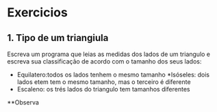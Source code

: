 # Exercicios



## 1. Tipo de um triangiula 

Escreva um programa que leias as medidas  dos lados de um triangulo e escreva sua classificação de acordo com o tamanho dos seus lados:

* Equilatero:todos os lados tenhem o mesmo tamanho
*Isóseles: dois lados etem tem o mesmo tamanho, mas o terceiro é diferente 
* Escaleno: os trés lados  do triangulo  tem tamanhos diferentes

**Observa
